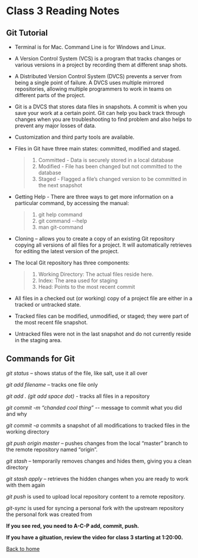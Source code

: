# Class 3 Reading Notes

## Git Tutorial

+ Terminal is for Mac.  Command Line is for Windows and Linux.
+ A Version Control System (VCS) is a program that tracks changes or various versions in a project by recording them at different snap shots.
+ A Distributed Version Control System (DVCS) prevents a server from being a single point of failure.  A DVCS uses multiple mirrored repositories, allowing multiple programmers to work in teams on different parts of the project.
+ Git is a DVCS that stores data files in snapshots.  A commit is when you save your work at a certain point.  Git can help you back track through changes when you are troubleshooting to find problem and also helps to prevent any major losses of data.
+ Customization and third party tools are available.

+ Files in Git have three main states: committed, modified and staged.

    >1. Committed - Data is securely stored in a local database
    >2. Modified - File has been changed but not committed to the database
    >3. Staged - Flagged a file’s changed version to be committed in the next snapshot

+ Getting Help - There are three ways to get more information on a particular command, by accessing the manual:

    >1. git help command
    >2. git command --help
    >3. man git-command

+ Cloning – allows you to create a copy of an existing Git repository copying all versions of all files for a project.  It will automatically retrieves for editing the latest version of the project.

+ The local Git repository has three components:

    >1. Working Directory: The actual files reside here.
    >2. Index: The area used for staging
    >3. Head: Points to the most recent commit

+ All files in a checked out (or working) copy of a project file are either in a tracked or untracked state.
+ Tracked files can be modified, unmodified, or staged; they were part of the most recent file snapshot.
+ Untracked files were not in the last snapshot and do not currently reside in the staging area.

## Commands for Git

*git status* – shows status of the file, like salt, use it all over

*git add filename* – tracks one file only

*git add . (git add space dot)* - tracks all files in a repository

*git commit -m “chanded cool thing”*  -- message to commit what you did and why

*git commit -a* commits a snapshot of all modifications to tracked files in the working directory

*git push origin master* – pushes changes from the local “master” branch to the remote repository named “origin”.

*git stash* – temporarily removes changes and hides them, giving you a clean directory

*git stash apply* – retrieves the hidden changes when you are ready to work with them again

*git push* is used to upload local repository content to a remote repository.

*git-sync* is used for syncing a personal fork with the upstream repository the personal fork was created from

**If you see red, you need to A-C-P  add, commit, push.**

**If you have a gituation, review the video for class 3 starting at 1:20:00.**

[Back to home](../README.md)
